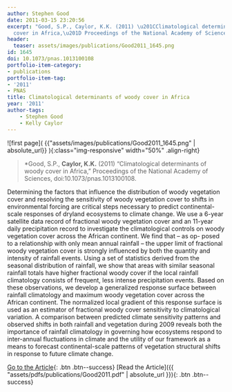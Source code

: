 ```yaml
---
author: Stephen Good
date: 2011-03-15 23:20:56
excerpt: "Good, S.P., Caylor, K.K. (2011) \u201CClimatological determinants of woody
  cover in Africa,\u201D Proceedings of the National Academy of Sciences, doi:10.1073/ pnas.1013100108."
header:
  teaser: assets/images/publications/Good2011_1645.png
id: 1645
doi: 10.1073/pnas.1013100108
portfolio-item-category:
- publications
portfolio-item-tag:
- '2011'
- PNAS
title: Climatological determinants of woody cover in Africa
year: '2011'
author-tags:
    - Stephen Good
    - Kelly Caylor
---
```


![first page]( {{"assets/images/publications/Good2011_1645.png" | absolute_url}} ){:class="img-responsive" width="50%" .align-right}

> *Good, S.P., **Caylor, K.K.** (2011) “Climatological determinants of woody cover in Africa,” Proceedings of the National Academy of Sciences, doi:10.1073/pnas.1013100108.


Determining the factors that influence the distribution of woody vegetation cover and resolving the sensitivity of woody vegetation cover to shifts in environmental forcing are critical steps necessary to predict continental-scale responses of dryland ecosystems to climate change. We use a 6-year satellite data record of fractional woody vegetation cover and an 11-year daily precipitation record to investigate the climatological controls on woody vegetation cover across the African continent. We find that – as op- posed to a relationship with only mean annual rainfall – the upper limit of fractional woody vegetation cover is strongly influenced by both the quantity and intensity of rainfall events. Using a set of statistics derived from the seasonal distribution of rainfall, we show that areas with similar seasonal rainfall totals have higher fractional woody cover if the local rainfall climatology consists of frequent, less intense precipitation events. Based on these observations, we develop a generalized response surface between rainfall climatology and maximum woody vegetation cover across the African continent. The normalized local gradient of this response surface is used as an estimator of fractional woody cover sensitivity to climatological variation. A comparison between predicted climate sensitivity patterns and observed shifts in both rainfall and vegetation during 2009 reveals both the importance of rainfall climatology in governing how ecosystems respond to inter-annual fluctuations in climate and the utility of our framework as a means to forecast continental-scale patterns of vegetation structural shifts in response to future climate change.


[Go to the Article](http://dx.doi.org/10.1073/pnas.1013100108){: .btn .btn--success} [Read the Article]({{ "assets/pdfs/publications/Good2011.pdf" | absolute_url }}){: .btn .btn--success}